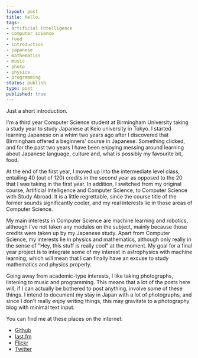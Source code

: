 ```yaml
---
layout: post
title: Hello.
tags:
- artificial intelligence
- computer science
- food
- introduction
- japanese
- mathematics
- music
- photo
- physics
- programming
status: publish
type: post
published: true
---
```

Just a short introduction.

I'm a third year Computer Science student at Birmingham University taking a study year to study Japanese at Keio university in Tokyo. I started learning Japanese on a whim two years ago after I discovered that Birmingham offered a beginners' course in Japanese. Something clicked, and for the past two years I have been enjoying messing around learning about Japanese language, culture and, what is possibly my favourite bit, food.

At the end of the first year, I moved up into the intermediate level class, entailing 40 (out of 120) credits in the second year as opposed to the 20 that I was taking in the first year. In addition, I switched from my original course, Artificial Intelligence and Computer Science, to Computer Science with Study Abroad. It is a little regrettable, since the course title of the former sounds significantly cooler, and my real interests lie in those areas of Computer Science.

My main interests in Computer Science are machine learning and robotics, although I've not taken any modules on the subject, mainly because those credits were taken up by my Japanese study. Apart from Computer Science, my interests lie in physics and mathematics, although only really in the sense of "Hey, this stuff is really cool" at the moment. My goal for a final year project is to integrate some of my interest in astrophysics with machine learning, which will mean that I can finally have an excuse to study mathematics and physics properly.

Going away from academic-type interests, I like taking photographs, listening to music and programming. This means that a lot of the posts here will, if I can actually be bothered to post anything, involve some of these things. I intend to document my stay in Japan with a lot of photographs, and since I don't really enjoy writing things, this may gravitate to a photography blog with minimal text input.

You can find me at these places on the internet:

- [Github](https://github.com/heuristicus)
- [last.fm](www.last.fm/user/Nitre)
- [Flickr](http://www.flickr.com/photos/mstaniaszek/)
- [Twitter](https://twitter.com/#!/MStaniaszek)
